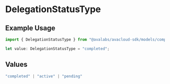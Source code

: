 # DelegationStatusType

## Example Usage

```typescript
import { DelegationStatusType } from "@avalabs/avacloud-sdk/models/components";

let value: DelegationStatusType = "completed";
```

## Values

```typescript
"completed" | "active" | "pending"
```